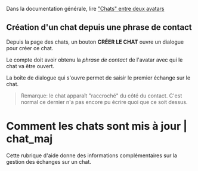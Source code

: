 Dans la documentation générale, lire <a href="$$/appli/contactschats.html" target="_blank">"Chats" entre deux avatars</a>

## Création d'un chat depuis une phrase de contact
Depuis la page des chats, un bouton **CRÉER LE CHAT** ouvre un dialogue pour créer ce chat.

Le compte doit avoir obtenu la _phrase de contact_ de l'avatar avec qui le chat va être ouvert.

La boîte de dialogue qui s'ouvre permet de saisir le premier échange sur le chat.

> Remarque: le chat apparaît "raccroché" du côté du contact. C'est normal ce dernier n'a pas encore pu écrire quoi que ce soit dessus.

# Comment les chats sont mis à jour | chat_maj
Cette rubrique d'aide donne des informations complémentaires sur la gestion des échanges sur un chat.
